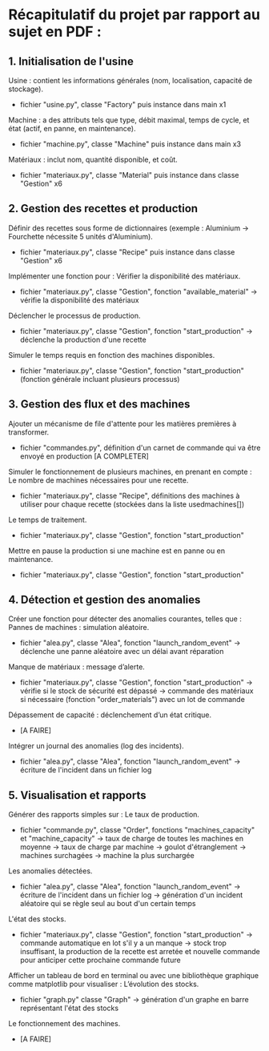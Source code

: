 # Récapitulatif du projet par rapport au sujet en PDF :

## 1. Initialisation de l'usine

Usine : contient les informations générales (nom, localisation, capacité de stockage).
- fichier "usine.py", classe "Factory" puis instance dans main x1

Machine : a des attributs tels que type, débit maximal, temps de cycle, et état (actif, en panne, en 
maintenance).
- fichier "machine.py", classe "Machine" puis instance dans main x3

Matériaux : inclut nom, quantité disponible, et coût.
- fichier "materiaux.py", classe "Material" puis instance dans classe "Gestion" x6

## 2. Gestion des recettes et production

Définir des recettes sous forme de dictionnaires (exemple : Aluminium -> Fourchette nécessite 5 unités 
d'Aluminium).
- fichier "materiaux.py", classe "Recipe" puis instance dans classe "Gestion" x6 

Implémenter une fonction pour :
Vérifier la disponibilité des matériaux.
- fichier "materiaux.py", classe "Gestion", fonction "available_material" -> vérifie la disponibilité des matériaux

Déclencher le processus de production.
- fichier "materiaux.py", classe "Gestion", fonction "start_production" -> déclenche la production d'une recette

Simuler le temps requis en fonction des machines disponibles.
- fichier "materiaux.py", classe "Gestion", fonction "start_production" (fonction générale incluant plusieurs processus)

## 3. Gestion des flux et des machines

Ajouter un mécanisme de file d'attente pour les matières premières à transformer.
- fichier "commandes.py", définition d'un carnet de commande qui va être envoyé en production [A COMPLETER]

Simuler le fonctionnement de plusieurs machines, en prenant en compte :
Le nombre de machines nécessaires pour une recette.
- fichier "materiaux.py", classe "Recipe", définitions des machines à utiliser pour chaque recette (stockées dans la liste usedmachines[]) 

Le temps de traitement.
- fichier "materiaux.py", classe "Gestion", fonction "start_production" 

Mettre en pause la production si une machine est en panne ou en maintenance.
- fichier "materiaux.py", classe "Gestion", fonction "start_production"


## 4. Détection et gestion des anomalies

Créer une fonction pour détecter des anomalies courantes, telles que :
Pannes de machines : simulation aléatoire.
- fichier "alea.py", classe "Alea", fonction "launch_random_event" -> déclenche une panne aléatoire avec un délai avant réparation

Manque de matériaux : message d’alerte. 
- fichier "materiaux.py", classe "Gestion", fonction "start_production" 
-> vérifie si le stock de sécurité est dépassé
-> commande des matériaux si nécessaire (fonction "order_materials") avec un lot de commande

Dépassement de capacité : déclenchement d’un état critique.
- [A FAIRE]

Intégrer un journal des anomalies (log des incidents).
- fichier "alea.py", classe "Alea", fonction "launch_random_event" -> écriture de l'incident dans un fichier log

## 5. Visualisation et rapports

Générer des rapports simples sur : 
Le taux de production.
- fichier "commande.py", classe "Order", fonctions "machines_capacity" et "machine_capacity" 
-> taux de charge de toutes les machines en moyenne
-> taux de charge par machine
-> goulot d'étranglement
-> machines surchagées
-> machine la plus surchargée

Les anomalies détectées. 
- fichier "alea.py", classe "Alea", fonction "launch_random_event" 
-> écriture de l'incident dans un fichier log
-> génération d'un incident aléatoire qui se règle seul au bout d'un certain temps

L'état des stocks. 
- fichier "materiaux.py", classe "Gestion", fonction "start_production" 
-> commande automatique en lot s'il y a un manque
-> stock trop insuffisant, la production de la recette est arretée et nouvelle commande pour anticiper cette prochaine commande future

Afficher un tableau de bord en terminal ou avec une bibliothèque graphique comme matplotlib pour 
visualiser :
L’évolution des stocks.
- fichier "graph.py" classe "Graph"
-> génération d'un graphe en barre représentant l'état des stocks 

Le fonctionnement des machines.
- [A FAIRE]